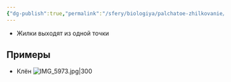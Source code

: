 ```yaml
---
{"dg-publish":true,"permalink":"/sfery/biologiya/palchatoe-zhilkovanie/","tags":["Ботаника"]}
---
```


- Жилки выходят из одной точки
## Примеры 
- Клён
![IMG_5973.jpg|300](/img/user/%D0%90%D1%80%D1%85%D0%B8%D0%B2/%D0%9A%D1%8D%D1%88/IMG_5973.jpg)